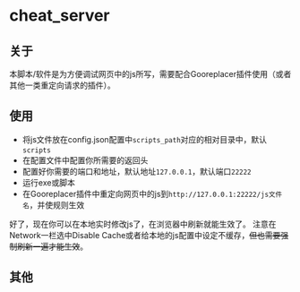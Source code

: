 # cheat_server

## 关于

本脚本/软件是为方便调试网页中的js所写，需要配合Gooreplacer插件使用（或者其他一类重定向请求的插件）。

## 使用

- 将js文件放在config.json配置中`scripts_path`对应的相对目录中，默认`scripts`
- 在配置文件中配置你所需要的返回头
- 配置好你需要的端口和地址，默认地址`127.0.0.1`，默认端口`22222`
- 运行exe或脚本
- 在Gooreplacer插件中重定向网页中的js到`http://127.0.0.1:22222/js文件名`，并使规则生效

好了，现在你可以在本地实时修改js了，在浏览器中刷新就能生效了。
注意在Network一栏选中Disable Cache或者给本地的js配置中设定不缓存，~~但也需要强制刷新一遍才能生效~~。

## 其他

